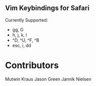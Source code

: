 Vim Keybindings for Safari
--------------------------

Currently Supported:

* gg, G
* h, j, k, l
* ^D, ^U, ^F, ^B
* esc, i, dd

Contributors
============

Mutwin Kraus
Jason Green
Jannik Nielsen
